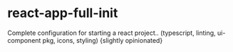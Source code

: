 # react-app-full-init
Complete configuration for starting a react project.. 
(typescript, linting, ui-component pkg, icons, styling) 
{slightly opinionated}
